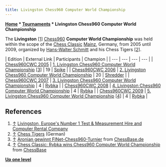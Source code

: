 ```yaml
---
title: Livingston Chess960 Computer World Championship
---
```

**[Home](Home "Home") \* [Tournaments](Tournaments_and_Matches "Tournaments and Matches") \* Livingston Chess960 Computer World Championship**


The **Livingston** <a id="cite-note-1" href="#cite-ref-1">[1]</a> [Chess960](Chess960 "Chess960") **Computer World Championship** was held within the scope of the [Chess Classic](http://www.chesstigers.de/ccm9.php?lang=1) [Mainz](https://en.wikipedia.org/wiki/Mainz), Germany, from 2005 until 2009, organized by [Hans-Walter Schmitt](index.php?title=Hans-Walter_Schmitt&action=edit&redlink=1 "Hans-Walter Schmitt (page does not exist)") and his Chess Tigers <a id="cite-note-2" href="#cite-ref-2">[2]</a>.








|  Edition
 |  External Link
 |  Participants
 |  Champion
 |
| --- | --- | --- | --- |
| [Chess960CWC 2005](Chess960CWC_2005 "Chess960CWC 2005") | [1. Livingston Chess960 Computer World Championship](http://www.chesstigers.de/ccm5_index.php?lang=1&kat=6) <a id="cite-note-3" href="#cite-ref-3">[3]</a> |  19
 | [Spike](Spike "Spike") |
| [Chess960CWC 2006](Chess960CWC_2006 "Chess960CWC 2006") | [2. Livingston Chess960 Computer World Championship](http://www.chesstigers.de/ccm6_index.php?lang=0&kat=6) |  20
 | [Shredder](Shredder "Shredder") |
| [Chess960CWC 2007](Chess960CWC_2007 "Chess960CWC 2007") | [3. Livingston Chess960 Computer World Championship](http://www.chesstigers.de/ccm7/computer_wm.php?lang=1&kat=6&subkat=1) |  4
 | [Rybka](Rybka "Rybka") |
| [Chess960CWC 2008](Chess960CWC_2008 "Chess960CWC 2008") | [4. Livingston Chess960 Computer World Championship](http://www.chesstigers.de/ccm8/computer_wm.php?lang=1&kat=6&subkat=1) |  4
 | [Rybka](Rybka "Rybka") |
| [Chess960CWC 2009](Chess960CWC_2009 "Chess960CWC 2009") | [5. Livingston Chess960 Computer World Championship](http://www.chesstigers.de/ccm9/computer_wm.php?lang=1&kat=6&subkat=1) <a id="cite-note-4" href="#cite-ref-4">[4]</a> |  4
 | [Rybka](Rybka "Rybka") |


## References


1. <a id="cite-ref-1" href="#cite-note-1">↑</a> [Livingston, Europe's Number 1 Test & Measurement Hire and Computer Rental Company](http://www.livingston.co.uk/)
2. <a id="cite-ref-2" href="#cite-note-2">↑</a> [Chess Tigers](http://www.chesstigers.de/) (German)
3. <a id="cite-ref-3" href="#cite-note-3">↑</a> [Aronian gewinnt FINet-Chess960-Turnier](http://www.chessbase.de/nachrichten.asp?newsid=4623) from [ChessBase.de](ChessBase "ChessBase")
4. <a id="cite-ref-4" href="#cite-note-4">↑</a> [Chess Classic: Rybka wins Chess960 Computer World Championship](http://www.chessbase.com/newsdetail.asp?newsid=5634) from [ChessBase](ChessBase "ChessBase")

**[Up one level](Tournaments_and_Matches "Tournaments and Matches")**







 
